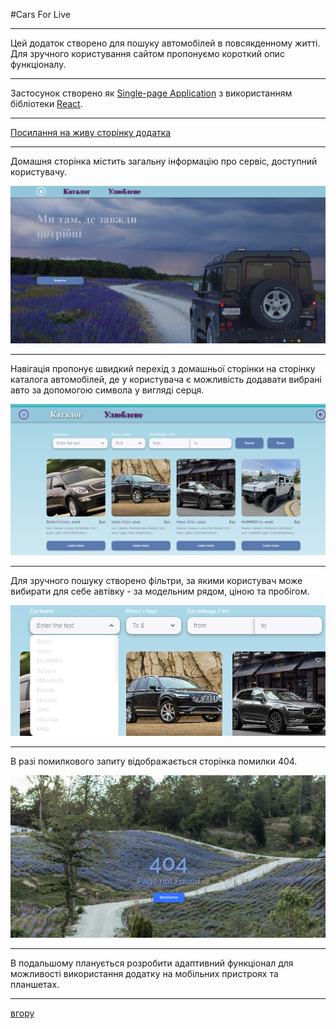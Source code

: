 <a id="anchor"></a>
#Cars For Live

---
Цей додаток створено для пошуку автомобілей в повсякденному житті. Для зручного користування сайтом пропонуємо короткий опис функціоналу.

---
Застосунок створено як  [Single-page Application](https://medium.com/@NeotericEU/single-page-application-vs-multiple-page-application-2591588efe58) з використанням бібліотеки [React](https://uk.legacy.reactjs.org/).

---
[Посилання на живу сторінку додатка](https://github.com/Pticeron/cars-for-live)

---
Домашня сторінка містить загальну інформацію про сервіс, доступний користувачу.

![Home](https://github.com/Pticeron/cars-for-live/blob/main/assets/HomePage.png)

---
Навігація пропонує швидкий перехід з домашньої сторінки на сторінку каталога автомобілей, де у користувача є можливість додавати вибрані авто за допомогою символа у вигляді серця.

![Catalog](https://github.com/Pticeron/cars-for-live/blob/main/assets/Catalog.png)

---
Для зручного пошуку створено фільтри, за якими користувач може вибирати для себе автівку - за модельним рядом, ціною та пробігом.

![Catalog](https://github.com/Pticeron/cars-for-live/blob/main/assets/Filter.png)

---
В разі помилкового запиту відображається сторінка помилки 404.

![Error](https://github.com/Pticeron/cars-for-live/blob/main/assets/ErrorPage.png)

---
В подальшому планується розробити адаптивний функціонал для можливості використання додатку на мобільних пристроях та планшетах.

---
[вгору](#anchor)
